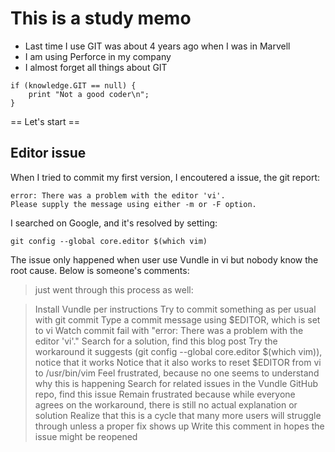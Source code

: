 # This is a study memo

- Last time I use GIT was about 4 years ago when I was in Marvell
- I am using Perforce in my company
- I almost forget all things about GIT

```
if (knowledge.GIT == null) {
    print "Not a good coder\n";
}
```

== Let's start ==

## Editor issue

When I tried to commit my first version, I encoutered a issue, the git report:
```
error: There was a problem with the editor 'vi'.
Please supply the message using either -m or -F option.
```
I searched on Google, and it's resolved by setting:
```
git config --global core.editor $(which vim)
```
The issue only happened when user use Vundle in vi
but nobody know the root cause. Below is someone's comments:

>just went through this process as well:

>Install Vundle per instructions
>Try to commit something as per usual with git commit
>Type a commit message using $EDITOR, which is set to vi
>Watch commit fail with "error: There was a problem with the editor 'vi'."
>Search for a solution, find this blog post
>Try the workaround it suggests (git config --global core.editor $(which vim)), notice that it works
>Notice that it also works to reset $EDITOR from vi to /usr/bin/vim
>Feel frustrated, because no one seems to understand why this is happening
>Search for related issues in the Vundle GitHub repo, find this issue
>Remain frustrated because while everyone agrees on the workaround, there is still no actual explanation or solution
>Realize that this is a cycle that many more users will struggle through unless a proper fix shows up
>Write this comment in hopes the issue might be reopened

